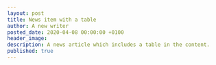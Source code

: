 ```yaml
---
layout: post
title: News item with a table
author: A new writer
posted_date: 2020-04-08 00:00:00 +0100
header_image:
description: A news article which includes a table in the content.
published: true
---
```


&nbsp;

&nbsp;